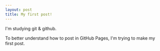 ```yaml
---
layout: post
title: My first post!
---
```


I'm studying git & github.

To better understand how to post in GitHub Pages, I'm trying to make my first post.
